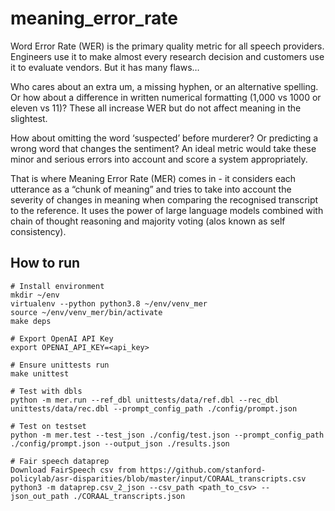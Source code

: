 # meaning_error_rate

Word Error Rate (WER) is the primary quality metric for all speech providers. Engineers use it to make almost every research decision and customers use it to evaluate vendors. But it has many flaws…

Who cares about an extra um, a missing hyphen, or an alternative spelling. Or how about a difference in written numerical formatting (1,000 vs 1000 or eleven vs 11)? These all increase WER but do not affect meaning in the slightest.

How about omitting the word ‘suspected’ before murderer? Or predicting a wrong word that changes the sentiment? An ideal metric would take these minor and serious errors into account and score a system appropriately.

That is where Meaning Error Rate (MER) comes in - it considers each utterance as a “chunk of meaning” and tries to take into account the severity of changes in meaning when comparing the recognised transcript to the reference. It uses the power of large language models combined with chain of thought reasoning and majority voting (alos known as self consistency).

## How to run
```
# Install environment
mkdir ~/env
virtualenv --python python3.8 ~/env/venv_mer
source ~/env/venv_mer/bin/activate
make deps

# Export OpenAI API Key
export OPENAI_API_KEY=<api_key>

# Ensure unittests run
make unittest

# Test with dbls
python -m mer.run --ref_dbl unittests/data/ref.dbl --rec_dbl unittests/data/rec.dbl --prompt_config_path ./config/prompt.json

# Test on testset
python -m mer.test --test_json ./config/test.json --prompt_config_path ./config/prompt.json --output_json ./results.json

# Fair speech dataprep
Download FairSpeech csv from https://github.com/stanford-policylab/asr-disparities/blob/master/input/CORAAL_transcripts.csv
python3 -m dataprep.csv_2_json --csv_path <path_to_csv> --json_out_path ./CORAAL_transcripts.json
```
